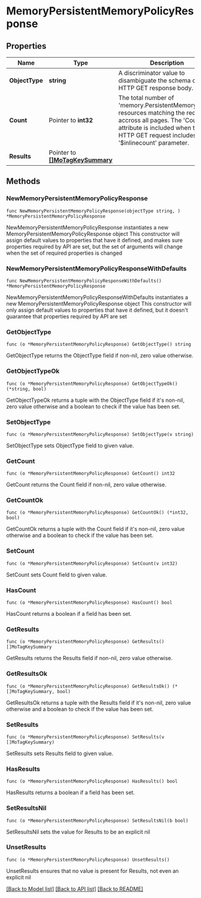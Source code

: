 # MemoryPersistentMemoryPolicyResponse

## Properties

Name | Type | Description | Notes
------------ | ------------- | ------------- | -------------
**ObjectType** | **string** | A discriminator value to disambiguate the schema of a HTTP GET response body. | 
**Count** | Pointer to **int32** | The total number of &#39;memory.PersistentMemoryPolicy&#39; resources matching the request, accross all pages. The &#39;Count&#39; attribute is included when the HTTP GET request includes the &#39;$inlinecount&#39; parameter. | [optional] 
**Results** | Pointer to [**[]MoTagKeySummary**](MoTagKeySummary.md) |  | [optional] 

## Methods

### NewMemoryPersistentMemoryPolicyResponse

`func NewMemoryPersistentMemoryPolicyResponse(objectType string, ) *MemoryPersistentMemoryPolicyResponse`

NewMemoryPersistentMemoryPolicyResponse instantiates a new MemoryPersistentMemoryPolicyResponse object
This constructor will assign default values to properties that have it defined,
and makes sure properties required by API are set, but the set of arguments
will change when the set of required properties is changed

### NewMemoryPersistentMemoryPolicyResponseWithDefaults

`func NewMemoryPersistentMemoryPolicyResponseWithDefaults() *MemoryPersistentMemoryPolicyResponse`

NewMemoryPersistentMemoryPolicyResponseWithDefaults instantiates a new MemoryPersistentMemoryPolicyResponse object
This constructor will only assign default values to properties that have it defined,
but it doesn't guarantee that properties required by API are set

### GetObjectType

`func (o *MemoryPersistentMemoryPolicyResponse) GetObjectType() string`

GetObjectType returns the ObjectType field if non-nil, zero value otherwise.

### GetObjectTypeOk

`func (o *MemoryPersistentMemoryPolicyResponse) GetObjectTypeOk() (*string, bool)`

GetObjectTypeOk returns a tuple with the ObjectType field if it's non-nil, zero value otherwise
and a boolean to check if the value has been set.

### SetObjectType

`func (o *MemoryPersistentMemoryPolicyResponse) SetObjectType(v string)`

SetObjectType sets ObjectType field to given value.


### GetCount

`func (o *MemoryPersistentMemoryPolicyResponse) GetCount() int32`

GetCount returns the Count field if non-nil, zero value otherwise.

### GetCountOk

`func (o *MemoryPersistentMemoryPolicyResponse) GetCountOk() (*int32, bool)`

GetCountOk returns a tuple with the Count field if it's non-nil, zero value otherwise
and a boolean to check if the value has been set.

### SetCount

`func (o *MemoryPersistentMemoryPolicyResponse) SetCount(v int32)`

SetCount sets Count field to given value.

### HasCount

`func (o *MemoryPersistentMemoryPolicyResponse) HasCount() bool`

HasCount returns a boolean if a field has been set.

### GetResults

`func (o *MemoryPersistentMemoryPolicyResponse) GetResults() []MoTagKeySummary`

GetResults returns the Results field if non-nil, zero value otherwise.

### GetResultsOk

`func (o *MemoryPersistentMemoryPolicyResponse) GetResultsOk() (*[]MoTagKeySummary, bool)`

GetResultsOk returns a tuple with the Results field if it's non-nil, zero value otherwise
and a boolean to check if the value has been set.

### SetResults

`func (o *MemoryPersistentMemoryPolicyResponse) SetResults(v []MoTagKeySummary)`

SetResults sets Results field to given value.

### HasResults

`func (o *MemoryPersistentMemoryPolicyResponse) HasResults() bool`

HasResults returns a boolean if a field has been set.

### SetResultsNil

`func (o *MemoryPersistentMemoryPolicyResponse) SetResultsNil(b bool)`

 SetResultsNil sets the value for Results to be an explicit nil

### UnsetResults
`func (o *MemoryPersistentMemoryPolicyResponse) UnsetResults()`

UnsetResults ensures that no value is present for Results, not even an explicit nil

[[Back to Model list]](../README.md#documentation-for-models) [[Back to API list]](../README.md#documentation-for-api-endpoints) [[Back to README]](../README.md)


